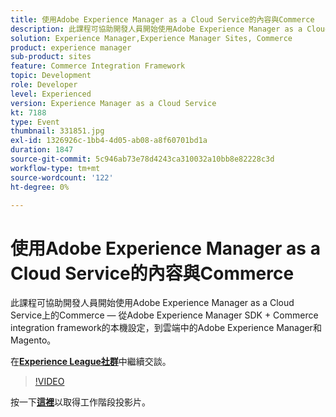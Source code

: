 ```yaml
---
title: 使用Adobe Experience Manager as a Cloud Service的內容與Commerce
description: 此課程可協助開發人員開始使用Adobe Experience Manager as a Cloud Service上的Commerce — 從Adobe Experience Manager SDK + Commerce integration framework的本機設定，到雲端中的Adobe Experience Manager和Magento。 此工作階段屬於Adobe Developers Live內容事件的一部分。
solution: Experience Manager,Experience Manager Sites, Commerce
product: experience manager
sub-product: sites
feature: Commerce Integration Framework
topic: Development
role: Developer
level: Experienced
version: Experience Manager as a Cloud Service
kt: 7188
type: Event
thumbnail: 331851.jpg
exl-id: 1326926c-1bb4-4d05-ab08-a8f60701bd1a
duration: 1847
source-git-commit: 5c946ab73e78d4243ca310032a10bb8e82228c3d
workflow-type: tm+mt
source-wordcount: '122'
ht-degree: 0%

---
```


# 使用Adobe Experience Manager as a Cloud Service的內容與Commerce

此課程可協助開發人員開始使用Adobe Experience Manager as a Cloud Service上的Commerce — 從Adobe Experience Manager SDK + Commerce integration framework的本機設定，到雲端中的Adobe Experience Manager和Magento。

在&#x200B;**[Experience League社群](https://adobe.ly/36Yd3v6)**&#x200B;中繼續交談。

>[!VIDEO](https://video.tv.adobe.com/v/3454405/?quality=12&learn=on&hidetitle=true&captions=chi_hant)

按一下&#x200B;**[這裡](/help/adobe-developers-live/assets/content-commerce.pdf)**&#x200B;以取得工作階段投影片。
